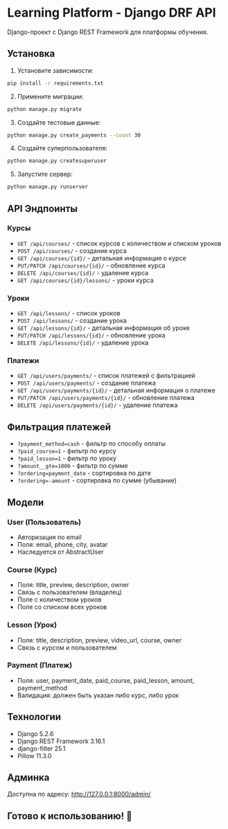 # Learning Platform - Django DRF API

Django-проект с Django REST Framework для платформы обучения.

## Установка

1. Установите зависимости:
```bash
pip install -r requirements.txt
```

2. Примените миграции:
```bash
python manage.py migrate
```

3. Создайте тестовые данные:
```bash
python manage.py create_payments --count 30
```

4. Создайте суперпользователя:
```bash
python manage.py createsuperuser
```

5. Запустите сервер:
```bash
python manage.py runserver
```

## API Эндпоинты

### Курсы
- `GET /api/courses/` - список курсов с количеством и списком уроков
- `POST /api/courses/` - создание курса
- `GET /api/courses/{id}/` - детальная информация о курсе
- `PUT/PATCH /api/courses/{id}/` - обновление курса
- `DELETE /api/courses/{id}/` - удаление курса
- `GET /api/courses/{id}/lessons/` - уроки курса

### Уроки
- `GET /api/lessons/` - список уроков
- `POST /api/lessons/` - создание урока
- `GET /api/lessons/{id}/` - детальная информация об уроке
- `PUT/PATCH /api/lessons/{id}/` - обновление урока
- `DELETE /api/lessons/{id}/` - удаление урока

### Платежи
- `GET /api/users/payments/` - список платежей с фильтрацией
- `POST /api/users/payments/` - создание платежа
- `GET /api/users/payments/{id}/` - детальная информация о платеже
- `PUT/PATCH /api/users/payments/{id}/` - обновление платежа
- `DELETE /api/users/payments/{id}/` - удаление платежа

## Фильтрация платежей

- `?payment_method=cash` - фильтр по способу оплаты
- `?paid_course=1` - фильтр по курсу
- `?paid_lesson=1` - фильтр по уроку
- `?amount__gte=1000` - фильтр по сумме
- `?ordering=payment_date` - сортировка по дате
- `?ordering=-amount` - сортировка по сумме (убывание)

## Модели

### User (Пользователь)
- Авторизация по email
- Поля: email, phone, city, avatar
- Наследуется от AbstractUser

### Course (Курс)
- Поля: title, preview, description, owner
- Связь с пользователем (владелец)
- Поле с количеством уроков
- Поле со списком всех уроков

### Lesson (Урок)
- Поля: title, description, preview, video_url, course, owner
- Связь с курсом и пользователем

### Payment (Платеж)
- Поля: user, payment_date, paid_course, paid_lesson, amount, payment_method
- Валидация: должен быть указан либо курс, либо урок

## Технологии

- Django 5.2.6
- Django REST Framework 3.16.1
- django-filter 25.1
- Pillow 11.3.0

## Админка

Доступна по адресу: http://127.0.0.1:8000/admin/

## Готово к использованию! 🚀